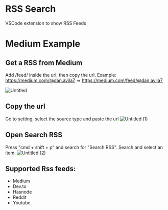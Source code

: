 # RSS Search

VSCode extension to show RSS Feeds

# Medium Example

## Get a RSS from Medium
Add /feed/ inside the url, then copy the url. Example: 
<br>
https://medium.com/@dan.avila7 => https://medium.com/feed/@dan.avila7
  
![Untitled](https://user-images.githubusercontent.com/6216945/209414240-05effc45-ee89-4c87-9b06-8dbabde0fcb8.gif)

## Copy the url
Go to setting, select the source type and paste the url
![Untitled (1)](https://user-images.githubusercontent.com/6216945/209414220-0d43bfef-a7f4-4c08-8615-ace6d631a0be.gif)

## Open Search RSS
Press "cmd + shift + p" and search for "Search RSS". Search and select an item.
![Untitled (2)](https://user-images.githubusercontent.com/6216945/209414249-5d0ae3d9-ab67-47af-a02e-0bfb0222b57b.gif)

## Supported Rss feeds:

- Medium
- Dev.to
- Hasnode
- Reddit
- Youtube
